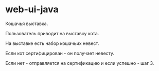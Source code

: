 # web-ui-java

Кошачья выставка.

Пользователь приводит на выставку кота. 

На выставке есть набор кошачьих невест. 

Если кот сертифицирован - он получает невесту.

Если нет - отправляется на сертификацию и если успешно - шаг 3.

